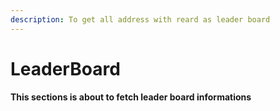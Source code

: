 ```yaml
---
description: To get all address with reard as leader board
---
```


# LeaderBoard

**This sections is about to fetch leader board informations**
